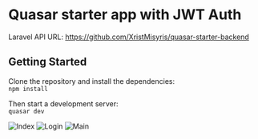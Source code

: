 # Quasar starter app with JWT Auth

Laravel API URL: https://github.com/XristMisyris/quasar-starter-backend

## Getting Started

Clone the repository and install the dependencies:  
`npm install`

Then start a development server:  
`quasar dev`

![Index](https://i.imgur.com/WXpdy7O.png)
![Login](https://i.imgur.com/pkUAYQM.png)
![Main](https://i.imgur.com/k16U1EW.png)
